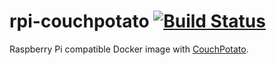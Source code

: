# rpi-couchpotato [![Build Status](https://travis-ci.org/infothrill/rpi-couchpotato.svg?branch=master)](https://travis-ci.org/infothrill/rpi-couchpotato)

Raspberry Pi compatible Docker image with [CouchPotato](https://couchpota.to/).

